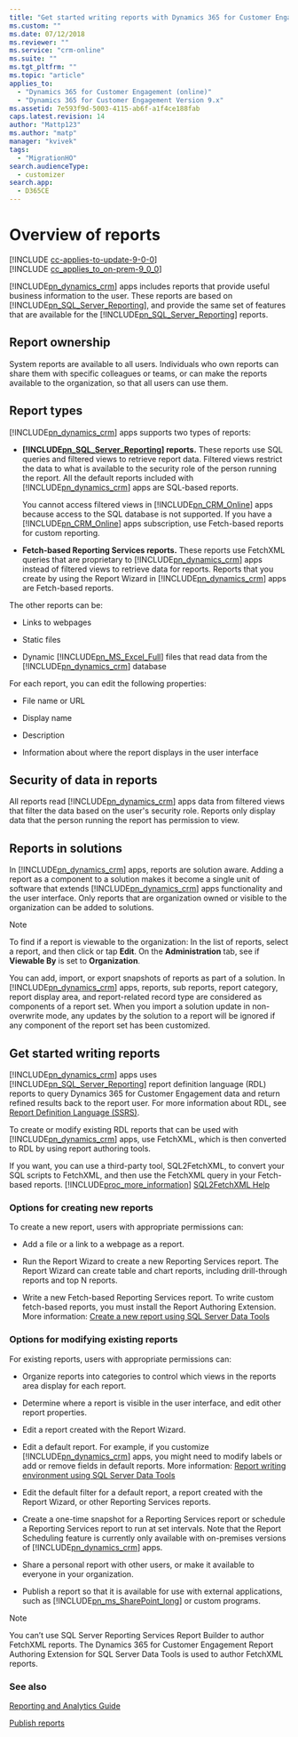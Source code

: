 ```yaml
---
title: "Get started writing reports with Dynamics 365 for Customer Engagement apps | MicrosoftDocs"
ms.custom: ""
ms.date: 07/12/2018
ms.reviewer: ""
ms.service: "crm-online"
ms.suite: ""
ms.tgt_pltfrm: ""
ms.topic: "article"
applies_to: 
  - "Dynamics 365 for Customer Engagement (online)"
  - "Dynamics 365 for Customer Engagement Version 9.x"
ms.assetid: 7e593f9d-5003-4115-ab6f-a1f4ce188fab
caps.latest.revision: 14
author: "Mattp123"
ms.author: "matp"
manager: "kvivek"
tags: 
  - "MigrationHO"
search.audienceType: 
  - customizer
search.app: 
  - D365CE
---
```

# Overview of reports
[!INCLUDE [cc-applies-to-update-9-0-0](../includes/cc_applies_to_update_9_0_0.md)]<br/>[!INCLUDE [cc_applies_to_on-prem-9_0_0](../includes/cc_applies_to_on-prem-9_0_0.md)]

[!INCLUDE[pn_dynamics_crm](../includes/pn-dynamics-crm.md)] apps includes reports that provide useful business information to the user. These reports are based on [!INCLUDE[pn_SQL_Server_Reporting](../includes/pn-sql-server-reporting.md)], and provide the same set of features that are available for the [!INCLUDE[pn_SQL_Server_Reporting](../includes/pn-sql-server-reporting.md)] reports. 

<a name="ownership"></a>   
## Report ownership  
 System reports are available to all users. Individuals who own reports can share them with specific colleagues or teams, or can make the reports available to the organization, so that all users can use them.  
  
<a name="types"></a>   
## Report types  
 [!INCLUDE[pn_dynamics_crm](../includes/pn-dynamics-crm.md)] apps supports two types of reports:  
  
- **[!INCLUDE[pn_SQL_Server_Reporting](../includes/pn-sql-server-reporting.md)] reports.** These reports use SQL queries and filtered views to retrieve report data. Filtered views restrict the data to what is available to the security role of the person running the report. All the default reports included with [!INCLUDE[pn_dynamics_crm](../includes/pn-dynamics-crm.md)] apps are SQL-based reports.  
  
     You cannot access filtered views in [!INCLUDE[pn_CRM_Online](../includes/pn-crm-online.md)] apps because access to the SQL database is not supported. If you have a [!INCLUDE[pn_CRM_Online](../includes/pn-crm-online.md)] apps subscription, use Fetch-based reports for custom reporting.  
  
- **Fetch-based Reporting Services reports.** These reports use FetchXML queries that are proprietary to [!INCLUDE[pn_dynamics_crm](../includes/pn-dynamics-crm.md)] apps instead of filtered views to retrieve data for reports. Reports that you create by using the Report Wizard in [!INCLUDE[pn_dynamics_crm](../includes/pn-dynamics-crm.md)] apps are Fetch-based reports.  
  
The other reports can be:  
  
- Links to webpages  
  
- Static files  
  
- Dynamic [!INCLUDE[pn_MS_Excel_Full](../includes/pn-ms-excel-full.md)] files that read data from the [!INCLUDE[pn_dynamics_crm](../includes/pn-dynamics-crm.md)] database  
 
 
 For each report, you can edit the following properties:  
  
-   File name or URL  
  
-   Display name  
  
-   Description  
  
-   Information about where the report displays in the user interface  
  
<a name="security"></a>   
## Security of data in reports  
 All reports read [!INCLUDE[pn_dynamics_crm](../includes/pn-dynamics-crm.md)] apps data from filtered views that filter the data based on the user's security role. Reports only display data that the person running the report has permission to view.  
  
<a name="solutions"></a>   
## Reports in solutions  
 In [!INCLUDE[pn_dynamics_crm](../includes/pn-dynamics-crm.md)] apps, reports are solution aware. Adding a report as a component to a solution makes it become a single unit of software that extends [!INCLUDE[pn_dynamics_crm](../includes/pn-dynamics-crm.md)] apps functionality and the user interface. Only reports that are organization owned or visible to the organization can be added to solutions.  
  
> [!NOTE]
>  To find if a report is viewable to the organization: In the list of reports, select a report, and then click or tap **Edit**. On the **Administration** tab, see if **Viewable By** is set to **Organization**.  
  
 You can add, import, or export snapshots of reports as part of a solution. In [!INCLUDE[pn_dynamics_crm](../includes/pn-dynamics-crm.md)] apps, reports, sub reports, report category, report display area, and report-related record type are considered as components of a report set. When you import a solution update in non-overwrite mode, any updates by the solution to a report will be ignored if any component of the report set has been customized.  

## Get started writing reports

[!INCLUDE[pn_dynamics_crm](../includes/pn-dynamics-crm.md)] apps uses [!INCLUDE[pn_SQL_Server_Reporting](../includes/pn-sql-server-reporting.md)] report definition language (RDL) reports to query Dynamics 365 for Customer Engagement data and return refined results back to the report user. For more information about RDL, see [Report Definition Language (SSRS)](https://technet.microsoft.com/library/ms155062.aspx).  
  
 To create or modify existing RDL reports that can be used with [!INCLUDE[pn_dynamics_crm](../includes/pn-dynamics-crm.md)] apps, use FetchXML, which is then converted to RDL by using report authoring tools. 
  
 If you want, you can use a third-party tool, SQL2FetchXML, to convert your SQL scripts to FetchXML, and then use the FetchXML query in your Fetch-based reports. [!INCLUDE[proc_more_information](../includes/proc-more-information.md)] [SQL2FetchXML Help](http://www.sql2fetchxml.com/help.aspx)  

<a name="creating"></a>   
### Options for creating new reports  
 To create a new report, users with appropriate permissions can:  
  
- Add a file or a link to a webpage as a report.  
  
- Run the Report Wizard to create a new Reporting Services report. The Report Wizard can create table and chart reports, including drill-through reports and top N reports.  
  
- Write a new Fetch-based Reporting Services report. To write custom fetch-based reports, you must install the Report Authoring Extension. More information: [Create a new report using SQL Server Data Tools](../analytics/create-a-new-report-using-sql-server-data-tools.md)  
  
<a name="modifying"></a>   
### Options for modifying existing reports  
 For existing reports, users with appropriate permissions can:  
  
- Organize reports into categories to control which views in the reports area display for each report.  
  
- Determine where a report is visible in the user interface, and edit other report properties.  
  
- Edit a report created with the Report Wizard.  
  
- Edit a default report. For example, if you customize [!INCLUDE[pn_dynamics_crm](../includes/pn-dynamics-crm.md)] apps, you might need to modify labels or add or remove fields in default reports. More information: [Report writing environment using SQL Server Data Tools](../analytics/report-writing-environment-using-sql-server-data-tools.md)  
  
- Edit the default filter for a default report, a report created with the Report Wizard, or other Reporting Services reports.  
  
- Create a one-time snapshot for a Reporting Services report or schedule a Reporting Services report to run at set intervals. Note that the Report Scheduling feature is currently only available with on-premises versions of [!INCLUDE[pn_dynamics_crm](../includes/pn-dynamics-crm.md)] apps.  
  
- Share a personal report with other users, or make it available to everyone in your organization.  
  
- Publish a report so that it is available for use with external applications, such as [!INCLUDE[pn_ms_SharePoint_long](../includes/pn-ms-sharepoint-long.md)] or custom programs.  

> [!NOTE]
> You can’t use SQL Server Reporting Services Report Builder to author FetchXML reports. The Dynamics 365 for Customer Engagement Report Authoring Extension for SQL Server Data Tools is used to author FetchXML reports.
 
  
### See also  
 [Reporting and Analytics Guide](../analytics/reporting-analytics-with-dynamics-365.md) 
  
 [Publish reports](../analytics/publish-reports.md)
